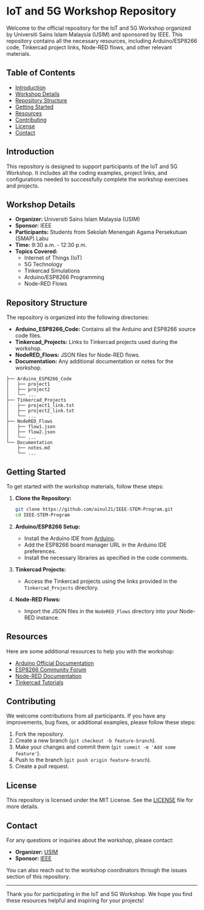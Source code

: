 # IoT and 5G Workshop Repository

Welcome to the official repository for the IoT and 5G Workshop organized by Universiti Sains Islam Malaysia (USIM) and sponsored by IEEE. This repository contains all the necessary resources, including Arduino/ESP8266 code, Tinkercad project links, Node-RED flows, and other relevant materials.

## Table of Contents

- [Introduction](#introduction)
- [Workshop Details](#workshop-details)
- [Repository Structure](#repository-structure)
- [Getting Started](#getting-started)
- [Resources](#resources)
- [Contributing](#contributing)
- [License](#license)
- [Contact](#contact)

## Introduction

This repository is designed to support participants of the IoT and 5G Workshop. It includes all the coding examples, project links, and configurations needed to successfully complete the workshop exercises and projects. 

## Workshop Details

- **Organizer:** Universiti Sains Islam Malaysia (USIM)
- **Sponsor:** IEEE
- **Participants:** Students from Sekolah Menengah Agama Persekutuan (SMAP) Labu
- **Time:** 9:30 a.m. - 12:30 p.m.
- **Topics Covered:** 
  - Internet of Things (IoT)
  - 5G Technology
  - Tinkercad Simulations
  - Arduino/ESP8266 Programming
  - Node-RED Flows
 

## Repository Structure

The repository is organized into the following directories:

- **Arduino_ESP8266_Code:** Contains all the Arduino and ESP8266 source code files.
- **Tinkercad_Projects:** Links to Tinkercad projects used during the workshop.
- **NodeRED_Flows:** JSON files for Node-RED flows.
- **Documentation:** Any additional documentation or notes for the workshop.

```
├── Arduino_ESP8266_Code
│   ├── project1
│   ├── project2
│   └── ...
├── Tinkercad_Projects
│   ├── project1_link.txt
│   ├── project2_link.txt
│   └── ...
├── NodeRED_Flows
│   ├── flow1.json
│   ├── flow2.json
│   └── ...
└── Documentation
    ├── notes.md
    └── ...
```

## Getting Started

To get started with the workshop materials, follow these steps:

1. **Clone the Repository:**
   ```bash
   git clone https://github.com/ainul21/IEEE-STEM-Program.git
   cd IEEE-STEM-Program
   ```

2. **Arduino/ESP8266 Setup:**
   - Install the Arduino IDE from [Arduino](https://www.arduino.cc/en/software).
   - Add the ESP8266 board manager URL in the Arduino IDE preferences.
   - Install the necessary libraries as specified in the code comments.

3. **Tinkercad Projects:**
   - Access the Tinkercad projects using the links provided in the `Tinkercad_Projects` directory.

4. **Node-RED Flows:**
   - Import the JSON files in the `NodeRED_Flows` directory into your Node-RED instance.

## Resources

Here are some additional resources to help you with the workshop:

- [Arduino Official Documentation](https://www.arduino.cc/en/Guide/HomePage)
- [ESP8266 Community Forum](https://www.esp8266.com/)
- [Node-RED Documentation](https://nodered.org/docs/)
- [Tinkercad Tutorials](https://www.tinkercad.com/learn)

## Contributing

We welcome contributions from all participants. If you have any improvements, bug fixes, or additional examples, please follow these steps:

1. Fork the repository.
2. Create a new branch (`git checkout -b feature-branch`).
3. Make your changes and commit them (`git commit -m 'Add some feature'`).
4. Push to the branch (`git push origin feature-branch`).
5. Create a pull request.

## License

This repository is licensed under the MIT License. See the [LICENSE](LICENSE) file for more details.

## Contact

For any questions or inquiries about the workshop, please contact:

- **Organizer:** [USIM](https://www.usim.edu.my/)
- **Sponsor:** [IEEE](https://www.ieee.org/)

You can also reach out to the workshop coordinators through the issues section of this repository.

---

Thank you for participating in the IoT and 5G Workshop. We hope you find these resources helpful and inspiring for your projects!
